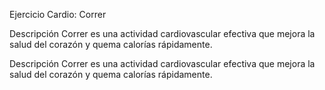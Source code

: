 Ejercicio Cardio: Correr 

Descripción
Correr es una actividad cardiovascular efectiva que mejora la salud del corazón y quema calorías rápidamente.

Descripción
Correr es una actividad cardiovascular efectiva que mejora la salud del corazón y quema calorías rápidamente.



